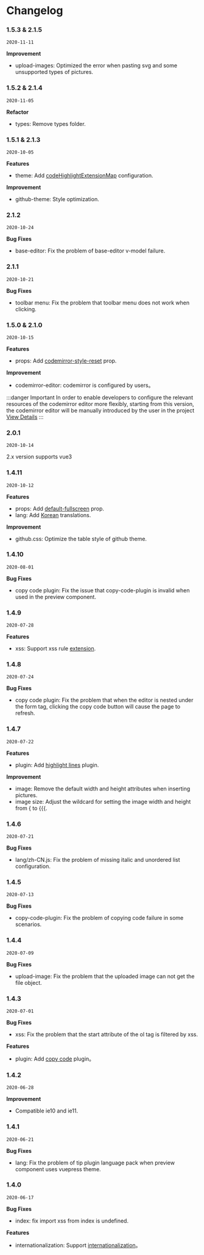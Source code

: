 # Changelog

### 1.5.3 & 2.1.5

`2020-11-11`

**Improvement**

- upload-images: Optimized the error when pasting svg and some unsupported types of pictures.

### 1.5.2 & 2.1.4

`2020-11-05`

**Refactor**

- types: Remove types folder.

### 1.5.1 & 2.1.3

`2020-10-05`

**Features**

- theme: Add [codeHighlightExtensionMap](./senior/code-highlight-extension.md) configuration.

**Improvement**

- github-theme: Style optimization.

### 2.1.2

`2020-10-24`

**Bug Fixes**

- base-editor: Fix the problem of base-editor v-model failure.

### 2.1.1

`2020-10-21`

**Bug Fixes**

- toolbar menu: Fix the problem that toolbar menu does not work when clicking.

### 1.5.0 & 2.1.0

`2020-10-15`

**Features**

- props: Add [codemirror-style-reset](./api.md#codemirror-style-reset) prop.

**Improvement**

- codemirror-editor: codemirror is configured by users。

:::danger Important
In order to enable developers to configure the relevant resources of the codemirror editor more flexibly, starting from this version, the codemirror editor will be manually introduced by the user in the project [View Details](./examples/codemirror-editor.md#import)
:::

### 2.0.1

`2020-10-14`

2.x version supports vue3

### 1.4.11

`2020-10-12`

**Features**

- props: Add [default-fullscreen](./api.md#default-fullscreen) prop.
- lang: Add [Korean](./Internationalization.md#config-files) translations.

**Improvement**

- github.css: Optimize the table style of github theme.

### 1.4.10

`2020-08-01`

**Bug Fixes**

- copy code plugin: Fix the issue that copy-code-plugin is invalid when used in the preview component.

### 1.4.9

`2020-07-28`

**Features**

- xss: Support xss rule [extension](./senior/xss-extend.md).

### 1.4.8

`2020-07-24`

**Bug Fixes**

- copy code plugin: Fix the problem that when the editor is nested under the form tag, clicking the copy code button will cause the page to refresh.

### 1.4.7

`2020-07-22`

**Features**

- plugin: Add [highlight lines](./plugins/highlight-lines.md) plugin.

**Improvement**

- image: Remove the default width and height attributes when inserting pictures.
- image size: Adjust the wildcard for setting the image width and height from { to {{{.

### 1.4.6

`2020-07-21`

**Bug Fixes**

- lang/zh-CN.js: Fix the problem of missing italic and unordered list configuration.

### 1.4.5

`2020-07-13`

**Bug Fixes**

- copy-code-plugin: Fix the problem of copying code failure in some scenarios.

### 1.4.4

`2020-07-09`

**Bug Fixes**

- upload-image: Fix the problem that the uploaded image can not get the file object.

### 1.4.3

`2020-07-01`

**Bug Fixes**

- xss: Fix the problem that the start attribute of the ol tag is filtered by xss.

**Features**

- plugin: Add [copy code](./plugins/copy-code.md) plugin。

### 1.4.2

`2020-06-28`

**Improvement**

- Compatible ie10 and ie11.

### 1.4.1

`2020-06-21`

**Bug Fixes**

- lang: Fix the problem of tip plugin language pack when preview component uses vuepress theme.

### 1.4.0

`2020-06-17`

**Bug Fixes**

- index: fix import xss from index is undefined.

**Features**

- internationalization: Support [internationalization](./Internationalization.md)。
